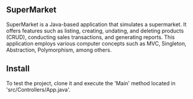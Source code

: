 ## SuperMarket

SuperMarket is a Java-based application that simulates a supermarket. It offers features such as listing, creating, undating, and deleting products (CRUD), conducting sales transactions, and generating reports. This application employs various computer concepts such as MVC, Singleton, Abstraction, Polymorphism, among others.

## Install

To test the project, clone it and execute the 'Main' method located in 'src/Controllers/App.java'.
